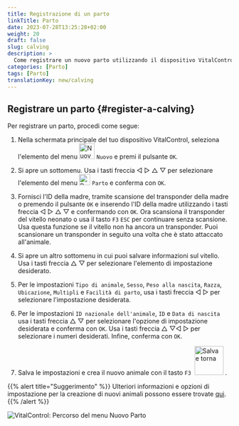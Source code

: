 ```yaml
---
title: Registrazione di un parto
linkTitle: Parto
date: 2023-07-28T13:25:28+02:00
weight: 20
draft: false
slug: calving
description: >
  Come registrare un nuovo parto utilizzando il dispositivo VitalControl.
categories: [Parto]
tags: [Parto]
translationKey: new/calving
---
```

## Registrare un parto {#register-a-calving}
 
Per registrare un parto, procedi come segue:

1. Nella schermata principale del tuo dispositivo VitalControl, seleziona l'elemento del menu <img src="/icons/main/new-animal.svg" width="35" align="bottom" alt="Nuovo animale" /> `Nuovo` e premi il pulsante `OK`.

2. Si apre un sottomenu. Usa i tasti freccia ◁ ▷ △ ▽ per selezionare l'elemento del menu <img src="/icons/actions/calving.svg" width="25" align="bottom" alt="Parto" /> `Parto` e conferma con `OK`.

3. Fornisci l'ID della madre, tramite scansione del transponder della madre o premendo il pulsante `OK` e inserendo l'ID della madre utilizzando i tasti freccia ◁ ▷ △ ▽ e confermando con `OK`. Ora scansiona il transponder del vitello neonato o usa il tasto `F3` `ESC` per continuare senza scansione. Usa questa funzione se il vitello non ha ancora un transponder. Puoi scansionare un transponder in seguito una volta che è stato attaccato all'animale.

4. Si apre un altro sottomenu in cui puoi salvare informazioni sul vitello. Usa i tasti freccia △ ▽ per selezionare l'elemento di impostazione desiderato.

5. Per le impostazioni `Tipo di animale`, `Sesso`, `Peso alla nascita`, `Razza`, `Ubicazione`, `Multipli` e `Facilità di parto`, usa i tasti freccia ◁ ▷ per selezionare l'impostazione desiderata.

6. Per le impostazioni `ID nazionale dell'animale`, `ID` e `Data di nascita` usa i tasti freccia △ ▽ per selezionare l'opzione di impostazione desiderata e conferma con `OK`. Usa i tasti freccia △ ▽◁ ▷ per selezionare i numeri desiderati. Infine, conferma con `OK`.

7. Salva le impostazioni e crea il nuovo animale con il tasto `F3` &nbsp;<img src="/icons/footer/save_exit.svg" width="65" align="bottom" alt="Salva e torna" />&nbsp;.

{{% alert title="Suggerimento" %}}
Ulteriori informazioni e opzioni di impostazione per la creazione di nuovi animali possono essere trovate [qui](../../settings/animal-registration/).
{{% /alert %}}


   ![VitalControl: Percorso del menu Nuovo Parto](../images/calving.png "Registrare un parto")

